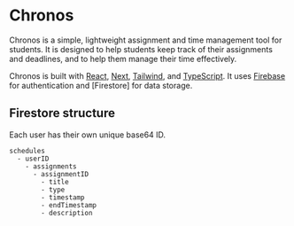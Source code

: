 # Chronos

Chronos is a simple, lightweight assignment and time management tool for students. It is designed to help students keep track of their assignments and deadlines, and to help them manage their time effectively.

Chronos is built with [React], [Next], [Tailwind], and [TypeScript]. It uses [Firebase] for authentication and [Firestore] for data storage.

## Firestore structure

Each user has their own unique base64 ID.

```
schedules
  - userID
    - assignments
      - assignmentID
        - title
        - type
        - timestamp
        - endTimestamp
        - description
```

[//]: # (Image references for the README.md)
[Firebase]: /github/images/firebase/logo.svg
[Firebase-Firestore]: /github/images/firebase/firestore.svg
[Firebase-Authentication]: /github/images/firebase/authentication.svg
[Next]: /github/images/next/logo.svg
[React]: /github/images/react/logo.svg
[Tailwind]: /github/images/tailwind/logo.svg
[TypeScript]: /github/images/typescript/logo.svg